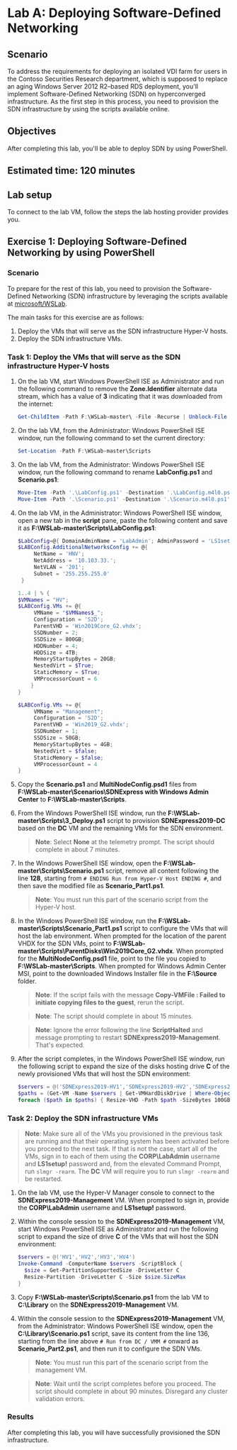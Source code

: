 ﻿---
lab:
    title: 'Lab A: Deploying Software-Defined Networking'
    module: 'Module 4: Planning for and Implementing Azure Stack HCI Networking'
---

# Lab A: Deploying Software-Defined Networking

## Scenario

To address the requirements for deploying an isolated VDI farm for users in the Contoso Securities Research department, which is supposed to replace an aging Windows Server 2012 R2–based RDS deployment, you'll implement Software-Defined Networking (SDN) on hyperconverged infrastructure. As the first step in this process, you need to provision the SDN infrastructure by using the scripts available online.

## Objectives

After completing this lab, you'll be able to deploy SDN by using PowerShell.

## Estimated time: 120 minutes

## Lab setup

To connect to the lab VM, follow the steps the lab hosting provider provides you.

## Exercise 1: Deploying Software-Defined Networking by using PowerShell

### Scenario

To prepare for the rest of this lab, you need to provision the Software-Defined Networking (SDN) infrastructure by leveraging the scripts available at [microsoft/WSLab](https://aka.ms/sdnexpress-with-windows-admin-center).

The main tasks for this exercise are as follows:

1. Deploy the VMs that will serve as the SDN infrastructure Hyper-V hosts.
1. Deploy the SDN infrastructure VMs.

### Task 1: Deploy the VMs that will serve as the SDN infrastructure Hyper-V hosts

1. On the lab VM, start Windows PowerShell ISE as Administrator and run the following command to remove the **Zone.Identifier** alternate data stream, which has a value of **3** indicating that it was downloaded from the internet:

   ```powershell
   Get-ChildItem -Path F:\WSLab-master\ -File -Recurse | Unblock-File
   ```

1. On the lab VM, from the Administrator: Windows PowerShell ISE window, run the following command to set the current directory:

   ```powershell
   Set-Location -Path F:\WSLab-master\Scripts
   ```
1. On the lab VM, from the Administrator: Windows PowerShell ISE window, run the following command to rename **LabConfig.ps1** and **Scenario.ps1**:

   ```powershell
   Move-Item -Path '.\LabConfig.ps1' -Destination '.\LabConfig.m4l0.ps1' -Force -ErrorAction SilentlyContinue
   Move-Item -Path '.\Scenario.ps1' -Destination '.\Scenario.m4l0.ps1' -Force -ErrorAction SilentlyContinue
   ```

1. On the lab VM, in the Administrator: Windows PowerShell ISE window, open a new tab in the **script** pane, paste the following content and save it as **F:\\WSLab-master\\Scripts\\LabConfig.ps1**:

   ```powershell
   $LabConfig=@{ DomainAdminName = 'LabAdmin'; AdminPassword = 'LS1setup!'; Prefix = 'SDNExpress2019-'; SecureBoot = $false; SwitchName = 'LabSwitch'; DCEdition = '4'; VMs = @(); InstallSCVMM = 'No'; PullServerDC = $false; Internet = $true; AllowedVLANs = "1-400"; AdditionalNetworksInDC = $true; AdditionalNetworksConfig = @(); EnableGuestServiceInterface = $true}
   $LABConfig.AdditionalNetworksConfig += @{
        NetName = 'HNV';
        NetAddress = '10.103.33.';
        NetVLAN = '201';
        Subnet = '255.255.255.0'
    }

   1..4 | % {
   $VMNames = "HV";
   $LABConfig.VMs += @{
        VMName = "$VMNames$_";
        Configuration = 'S2D';
        ParentVHD = 'Win2019Core_G2.vhdx';
        SSDNumber = 2;
        SSDSize = 800GB;
        HDDNumber = 4;
        HDDSize = 4TB;
        MemoryStartupBytes = 20GB;
        NestedVirt = $True;
        StaticMemory = $True;
        VMProcessorCount = 6
       }
   }

   $LABConfig.VMs += @{
        VMName = "Management";
        Configuration = 'S2D';
        ParentVHD = 'Win2019_G2.vhdx';
        SSDNumber = 1;
        SSDSize = 50GB;
        MemoryStartupBytes = 4GB;
        NestedVirt = $false;
        StaticMemory = $false;
        VMProcessorCount = 4
   }
   ```

1. Copy the **Scenario.ps1** and **MultiNodeConfig.psd1** files from **F:\\WSLab-master\\Scenarios\\SDNExpress with Windows Admin Center** to **F:\\WSLab-master\\Scripts**.
1. From the Windows PowerShell ISE window, run the **F:\\WSLab-master\\Scripts\\3_Deploy.ps1** script to provision **SDNExpress2019-DC** based on the **DC** VM and the remaining VMs for the SDN environment.

   > **Note**: Select **None** at the telemetry prompt. The script should complete in about 7 minutes.

1. In the Windows PowerShell ISE window, open the **F:\\WSLab-master\\Scripts\\Scenario.ps1** script, remove all content following the line **128**, starting from `# ENDING Run from Hyper-V Host ENDING #`, and then save the modified file as **Scenario_Part1.ps1**.

   > **Note**: You must run this part of the scenario script from the Hyper-V host.

1. In the Windows PowerShell ISE window, run the **F:\\WSLab-master\\Scripts\\Scenario_Part1.ps1** script to configure the VMs that will host the lab environment. When prompted for the location of the parent VHDX for the SDN VMs, point to **F:\\WSLab-master\\Scripts\\ParentDisks\\Win2019Core_G2.vhdx**. When prompted for the **MultiNodeConfig.psd1** file, point to the file you copied to **F:\\WSLab-master\\Scripts**. When prompted for Windows Admin Center MSI, point to the downloaded Windows Installer file in the **F:\\Source** folder.

   > **Note**: If the script fails with the message **Copy-VMFile : Failed to initiate copying files to the guest**, rerun the script.

   > **Note**: The script should complete in about 15 minutes.

   > **Note**: Ignore the error following the line **ScriptHalted** and message prompting to restart **SDNExpress2019-Management**. That's expected.

1. After the script completes, in the Windows PowerShell ISE window, run the following script to expand the size of the disks hosting drive **C** of the newly provisioned VMs that will host the SDN environment:

   ```powershell
   $servers = @('SDNExpress2019-HV1','SDNExpress2019-HV2','SDNExpress2019-HV3','SDNExpress2019-HV4')
   $paths = (Get-VM -Name $servers | Get-VMHardDiskDrive | Where-Object {$_.ControllerLocation -eq 0} | Select-Object Path).Path
   foreach ($path in $paths) { Resize-VHD -Path $path -SizeBytes 100GB }
   ```

### Task 2: Deploy the SDN infrastructure VMs

   > **Note**: Make sure all of the VMs you provisioned in the previous task are running and that their operating system has been activated before you proceed to the next task. If that is not the case, start all of the VMs, sign in to each of them  using the **CORP\\LabAdmin** username and **LS1setup!** password and, from the elevated Command Prompt, run `slmgr -rearm`. The **DC** VM will require you to run `slmgr -rearm` and be restarted.

1. On the lab VM, use the Hyper-V Manager console to connect to the **SDNExpress2019-Management** VM. When prompted to sign in, provide the **CORP\\LabAdmin** username and **LS1setup!** password.
1. Within the console session to the **SDNExpress2019-Management** VM, start Windows PowerShell ISE as Administrator and run the following script to expand the size of drive **C** of the VMs that will host the SDN environment:

   ```powershell
   $servers = @('HV1','HV2','HV3','HV4')
   Invoke-Command -ComputerName $servers -ScriptBlock {
     $size = Get-PartitionSupportedSize -DriveLetter C
     Resize-Partition -DriveLetter C -Size $size.SizeMax
   }
   ```

1. Copy **F:\\WSLab-master\\Scripts\\Scenario.ps1** from the lab VM to **C:\\Library** on the **SDNExpress2019-Management** VM.
1. Within the console session to the **SDNExpress2019-Management** VM, from the Administrator: Windows PowerShell ISE window, open the **C:\\Library\\Scenario.ps1** script, save its content from the line 136, starting from the line above `# Run from DC / VMM #` onward as **Scenario_Part2.ps1**, and then run it to configure the SDN VMs.

   > **Note**: You must run this part of the scenario script from the management VM.

   > **Note**: Wait until the script completes before you proceed. The script should complete in about 90 minutes. Disregard any cluster validation errors.

### Results

After completing this lab, you will have successfully provisioned the SDN infrastructure.
